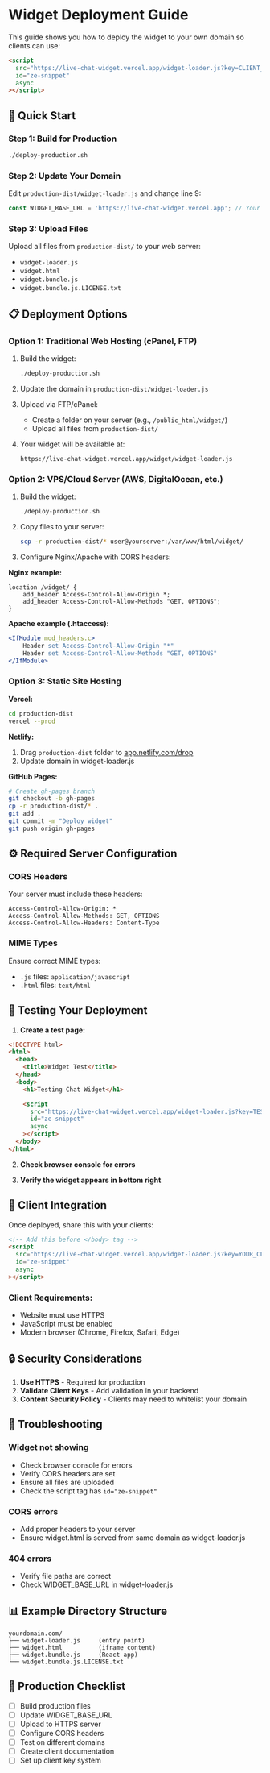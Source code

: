 # Widget Deployment Guide

This guide shows you how to deploy the widget to your own domain so clients can use:

```html
<script
  src="https://live-chat-widget.vercel.app/widget-loader.js?key=CLIENT_KEY"
  id="ze-snippet"
  async
></script>
```

## 🚀 Quick Start

### Step 1: Build for Production

```bash
./deploy-production.sh
```

### Step 2: Update Your Domain

Edit `production-dist/widget-loader.js` and change line 9:

```javascript
const WIDGET_BASE_URL = 'https://live-chat-widget.vercel.app'; // Your actual domain
```

### Step 3: Upload Files

Upload all files from `production-dist/` to your web server:

- `widget-loader.js`
- `widget.html`
- `widget.bundle.js`
- `widget.bundle.js.LICENSE.txt`

## 📋 Deployment Options

### Option 1: Traditional Web Hosting (cPanel, FTP)

1. Build the widget:

   ```bash
   ./deploy-production.sh
   ```

2. Update the domain in `production-dist/widget-loader.js`

3. Upload via FTP/cPanel:
   - Create a folder on your server (e.g., `/public_html/widget/`)
   - Upload all files from `production-dist/`

4. Your widget will be available at:
   ```
   https://live-chat-widget.vercel.app/widget/widget-loader.js
   ```

### Option 2: VPS/Cloud Server (AWS, DigitalOcean, etc.)

1. Build the widget:

   ```bash
   ./deploy-production.sh
   ```

2. Copy files to your server:

   ```bash
   scp -r production-dist/* user@yourserver:/var/www/html/widget/
   ```

3. Configure Nginx/Apache with CORS headers:

**Nginx example:**

```nginx
location /widget/ {
    add_header Access-Control-Allow-Origin *;
    add_header Access-Control-Allow-Methods "GET, OPTIONS";
}
```

**Apache example (.htaccess):**

```apache
<IfModule mod_headers.c>
    Header set Access-Control-Allow-Origin "*"
    Header set Access-Control-Allow-Methods "GET, OPTIONS"
</IfModule>
```

### Option 3: Static Site Hosting

**Vercel:**

```bash
cd production-dist
vercel --prod
```

**Netlify:**

1. Drag `production-dist` folder to [app.netlify.com/drop](https://app.netlify.com/drop)
2. Update domain in widget-loader.js

**GitHub Pages:**

```bash
# Create gh-pages branch
git checkout -b gh-pages
cp -r production-dist/* .
git add .
git commit -m "Deploy widget"
git push origin gh-pages
```

## ⚙️ Required Server Configuration

### CORS Headers

Your server must include these headers:

```
Access-Control-Allow-Origin: *
Access-Control-Allow-Methods: GET, OPTIONS
Access-Control-Allow-Headers: Content-Type
```

### MIME Types

Ensure correct MIME types:

- `.js` files: `application/javascript`
- `.html` files: `text/html`

## 🧪 Testing Your Deployment

1. **Create a test page:**

```html
<!DOCTYPE html>
<html>
  <head>
    <title>Widget Test</title>
  </head>
  <body>
    <h1>Testing Chat Widget</h1>

    <script
      src="https://live-chat-widget.vercel.app/widget-loader.js?key=TEST_KEY"
      id="ze-snippet"
      async
    ></script>
  </body>
</html>
```

2. **Check browser console for errors**

3. **Verify the widget appears in bottom right**

## 📝 Client Integration

Once deployed, share this with your clients:

```html
<!-- Add this before </body> tag -->
<script
  src="https://live-chat-widget.vercel.app/widget-loader.js?key=YOUR_CLIENT_KEY"
  id="ze-snippet"
  async
></script>
```

### Client Requirements:

- Website must use HTTPS
- JavaScript must be enabled
- Modern browser (Chrome, Firefox, Safari, Edge)

## 🔒 Security Considerations

1. **Use HTTPS** - Required for production
2. **Validate Client Keys** - Add validation in your backend
3. **Content Security Policy** - Clients may need to whitelist your domain

## 🚨 Troubleshooting

### Widget not showing

- Check browser console for errors
- Verify CORS headers are set
- Ensure all files are uploaded
- Check the script tag has `id="ze-snippet"`

### CORS errors

- Add proper headers to your server
- Ensure widget.html is served from same domain as widget-loader.js

### 404 errors

- Verify file paths are correct
- Check WIDGET_BASE_URL in widget-loader.js

## 📊 Example Directory Structure

```
yourdomain.com/
├── widget-loader.js     (entry point)
├── widget.html          (iframe content)
├── widget.bundle.js     (React app)
└── widget.bundle.js.LICENSE.txt
```

## 🎯 Production Checklist

- [ ] Build production files
- [ ] Update WIDGET_BASE_URL
- [ ] Upload to HTTPS server
- [ ] Configure CORS headers
- [ ] Test on different domains
- [ ] Create client documentation
- [ ] Set up client key system
